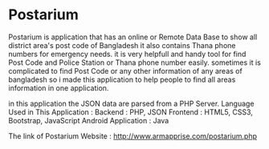# Postarium
Postarium is application that has an online or Remote Data Base to show all district area\'s post code of Bangladesh it also contains Thana phone numbers for
emergency needs. it is very helpfull and handy tool for find Post Code and Police Station or Thana phone number easily. sometimes it is complicated to find Post Code or any other information of any areas of bangladesh
so i made this application to help people to find all areas information in one application.

in this application the JSON data are parsed from a PHP Server.
Language Used in This Application : 
Backend : PHP, JSON
Frontend : HTML5, CSS3, Bootstrap, JavaScript
Android Application : Java

The link of Postarium Website : 
http://www.armapprise.com/postarium.php

